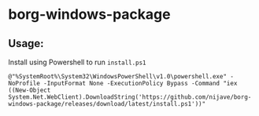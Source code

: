 # borg-windows-package

## Usage:
Install using Powershell to run `install.ps1`
```
@"%SystemRoot%\System32\WindowsPowerShell\v1.0\powershell.exe" -NoProfile -InputFormat None -ExecutionPolicy Bypass -Command "iex ((New-Object System.Net.WebClient).DownloadString('https://github.com/nijave/borg-windows-package/releases/download/latest/install.ps1'))"
```